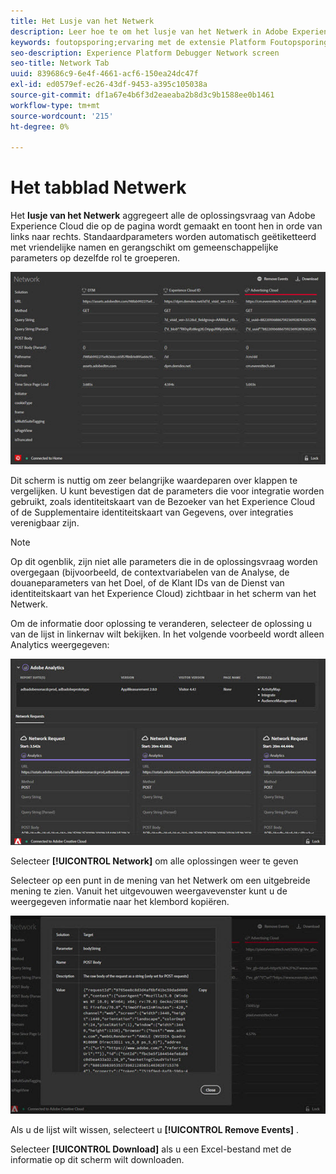 ```yaml
---
title: Het Lusje van het Netwerk
description: Leer hoe te om het lusje van het Netwerk in Adobe Experience Platform Debugger te gebruiken.
keywords: foutopsporing;ervaring met de extensie Platform Foutopsporing;chroom;extensie;netwerk;informatie
seo-description: Experience Platform Debugger Network screen
seo-title: Network Tab
uuid: 839686c9-6e4f-4661-acf6-150ea24dc47f
exl-id: ed0579ef-ec26-43df-9453-a395c105038a
source-git-commit: df1a67e4b6f3d2eaeaba2b8d3c9b1588ee0b1461
workflow-type: tm+mt
source-wordcount: '215'
ht-degree: 0%

---
```


# Het tabblad Netwerk

Het **lusje van het Netwerk** aggregeert alle de oplossingsvraag van Adobe Experience Cloud die op de pagina wordt gemaakt en toont hen in orde van links naar rechts. Standaardparameters worden automatisch geëtiketteerd met vriendelijke namen en gerangschikt om gemeenschappelijke parameters op dezelfde rol te groeperen.

![](images/network.jpg)

Dit scherm is nuttig om zeer belangrijke waardeparen over klappen te vergelijken. U kunt bevestigen dat de parameters die voor integratie worden gebruikt, zoals identiteitskaart van de Bezoeker van het Experience Cloud of de Supplementaire identiteitskaart van Gegevens, over integraties verenigbaar zijn.

>[!NOTE]
>
>Op dit ogenblik, zijn niet alle parameters die in de oplossingsvraag worden overgegaan (bijvoorbeeld, de contextvariabelen van de Analyse, de douaneparameters van het Doel, of de Klant IDs van de Dienst van identiteitskaart van het Experience Cloud) zichtbaar in het scherm van het Netwerk.

Om de informatie door oplossing te veranderen, selecteer de oplossing u van de lijst in linkernav wilt bekijken. In het volgende voorbeeld wordt alleen Analytics weergegeven:

![](images/network-analytics.jpg)

Selecteer **[!UICONTROL Network]** om alle oplossingen weer te geven

Selecteer op een punt in de mening van het Netwerk om een uitgebreide mening te zien. Vanuit het uitgevouwen weergavevenster kunt u de weergegeven informatie naar het klembord kopiëren.

![](images/network-expand.jpg)

<!--Use the icon at the top of each column to copy the server call URL to your clipboard, where you can paste it into another document for reference or debugging purposes.

![](images/copy.jpg)-->

Als u de lijst wilt wissen, selecteert u **[!UICONTROL Remove Events]** .

Selecteer **[!UICONTROL Download]** als u een Excel-bestand met de informatie op dit scherm wilt downloaden.

